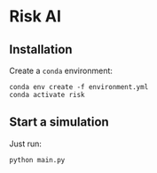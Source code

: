 # Risk AI

## Installation

Create a `conda` environment:
```
conda env create -f environment.yml
conda activate risk
```

## Start a simulation
Just run:
```
python main.py
```
